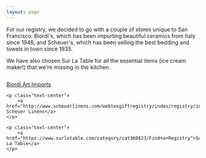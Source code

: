 ```yaml
---
layout: page
---
```


For our registry, we decided to go with a couple of stores unique to San Francisco: Biordi's, which has been importing beautiful ceramics from Italy since 1946, and Scheuer's, which has been selling the best bedding and towels in town since 1935. 

We have also chosen Sur La Table for all the essential items (ice cream maker!) that we're missing in the kitchen.

<div style="margin-top: 2em">
	<p class="text-center">
		<a href="https://www.biordi.com/wedding-registry/shop/findRegistry.php">Biordi Art Imports</a>
	</p>

	<p class="text-center">
		<a href="http://www.scheuerlinens.com/webtexgiftregistry/index/registry/id/SE87PGY9TFHA/">Samuel Scheuer Linens</a>
	</p>

	<p class="text-center">
		<a href="https://www.surlatable.com/category/cat360423/Find+a+Registry">Sur La Table</a>
	</p>
</div>
